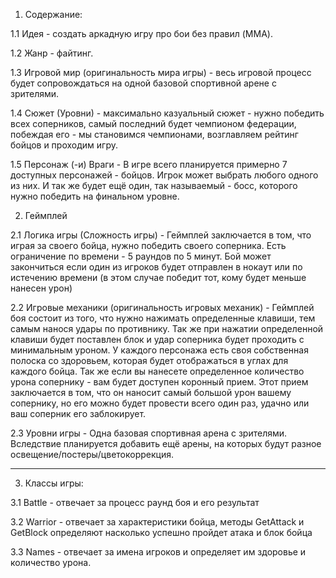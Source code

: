 1. Содержание:
 
1.1 Идея - создать аркадную игру про бои без правил (MMA).

1.2 Жанр - файтинг.

1.3 Игровой мир (оригинальность мира игры) - весь игровой процесс будет сопровождаться на одной базовой спортивной арене с зрителями.

1.4 Сюжет (Уровни) - максимально казуальный сюжет - нужно победить всех соперников, самый последний будет чемпионом федерации, побеждая его - мы становимся чемпионами, возглавляем рейтинг бойцов и проходим игру.

1.5 Персонаж (-и) Враги - В игре всего планируется примерно 7 доступных персонажей - бойцов. Игрок может выбрать любого одного из них. И так же будет ещё один, так называемый - босс, которого нужно победить на финальном уровне.
 
2. Геймплей
 
2.1 Логика игры (Сложность игры) - Геймплей заключается в том, что играя за своего бойца, нужно победить своего соперника. Есть ограничение по времени - 5 раундов по 5 минут. Бой может закончиться если один из игроков будет отправлен в нокаут или по истечению времени (в этом случае победит тот, кому будет меньше нанесен урон)

2.2 Игровые механики (оригинальность игровых механик) - Геймплей боя состоит из того, что нужно нажимать определенные клавиши, тем самым нанося удары по противнику. Так же при нажатии определенной клавиши будет поставлен блок и удар соперника будет проходить с минимальным уроном. У каждого персонажа есть своя собственная полоска со здоровьем, которая будет отображаться в углах для каждого бойца. Так же если вы нанесете определенное количество урона сопернику - вам будет доступен коронный прием. Этот прием заключается в том, что он наносит самый большой урон вашему сопернику, но его можно будет провести всего один раз, удачно или ваш соперник его заблокирует.

2.3 Уровни игры - Одна базовая спортивная арена с зрителями. Вследствие планируется добавить ещё арены, на которых будут разное освещение/постеры/цветокоррекция.

_________________________________________________________________________________________________________________________________________________________________________

3. Классы игры:

3.1 Battle - отвечает за процесс раунд боя и его результат

3.2 Warrior - отвечает за характеристики бойца, методы GetAttack и GetBlock определяют насколько успешно пройдет атака и блок бойца

3.3 Names - отвечает за имена игроков и определяет им здоровье и количество урона.
